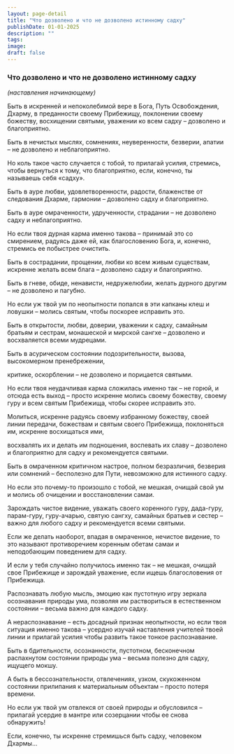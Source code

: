 ```yaml
---
layout: page-detail
title: "Что дозволено и что не дозволено истинному садху"
publishDate: 01-01-2025
description: ""
tags:
image:
draft: false
---
```


### Что дозволено и что не дозволено истинному садху

_(наставления начинающему)_

Быть в искренней и непоколебимой вере в Бога, Путь Освобождения, Дхарму, в преданности своему Прибежищу, поклонении своему божеству, восхищении святыми, уважении ко всем садху – дозволено и благоприятно.

Быть в нечистых мыслях, сомнениях, неуверенности, безверии, апатии – не дозволено и неблагоприятно.

Но коль такое часто случается с тобой, то прилагай усилия, стремись, чтобы вернуться к тому, что благоприятно, если, конечно, ты называешь себя «садху».

Быть в ауре любви, удовлетворенности, радости, блаженстве от следования Дхарме, гармонии – дозволено садху и благоприятно.

Быть в ауре омраченности, удрученности, страдании – не дозволено садху и неблагоприятно.

Но если твоя дурная карма именно такова – принимай это со смирением, радуясь даже ей, как благословению Бога, и, конечно, стремись ее побыстрее очистить.

Быть в сострадании, прощении, любви ко всем живым существам, искренне желать всем блага – дозволено садху и благоприятно.

Быть в гневе, обиде, ненависти, недружелюбии, желать дурного другим – не дозволено и пагубно.

Но если уж твой ум по неопытности попался в эти капканы клеш и ловушки – молись святым, чтобы поскорее исправить это.

Быть в открытости, любви, доверии, уважении к садху, самайным братьям и сестрам, монашеской и мирской сангхе – дозволено и восхваляется всеми мудрецами.

Быть в асурическом состоянии подозрительности, вызова, высокомерном пренебрежении,

критике, оскорблении – не дозволено и порицается святыми.

Но если твоя неудачливая карма сложилась именно так – не горюй, и отсюда есть выход – просто искренне молись своему божеству, своему гуру и всем святым Прибежища, чтобы скорее исправить это.

Молиться, искренне радуясь своему избранному божеству, своей линии передачи, божествам и святым своего Прибежища, поклоняться им, искренне восхищаться ими,

восхвалять их и делать им подношения, воспевать их славу – дозволено и благоприятно для садху и рекомендуется святыми.

Быть в омраченном критичном настрое, полном безразличия, безверия или сомнений – бесполезно для Пути, невозможно для истинного садху.

Но если это почему-то произошло с тобой, не мешкая, очищай свой ум и молись об очищении и восстановлении самаи.

Зарождать чистое видение, уважать своего коренного гуру, дада-гуру, парам-гуру, гуру-ачарью, святую сангху, самайных братьев и сестер – важно для любого садху и рекомендуется всеми святыми.

Если же делать наоборот, впадая в омраченное, нечистое видение, то это называют противоречием коренным обетам самаи и неподобающим поведением для садху.

И если у тебя случайно получилось именно так – не мешкая, очищай свое Прибежище и зарождай уважение, если ищешь благословения от Прибежища.

Распознавать любую мысль, эмоцию как пустотную игру зеркала осознавания природы ума, позволяя им раствориться в естественном состоянии – весьма важно для каждого садху.

А нераспознавание – есть досадный признак неопытности, но если твоя ситуация именно такова – усердно изучай наставления учителей твоей линии и прилагай усилия чтобы развить такое тонкое распознавание.

Быть в бдительности, осознанности, пустотном, бесконечном распахнутом состоянии природы ума – весьма полезно для садху, ищущего мокшу.

А быть в бессознательности, отвлечениях, узком, скукоженном состоянии прилипания к материальным объектам – просто потеря времени.

Но если уж твой ум отвлекся от своей природы и обусловился – прилагай усердие в мантре или созерцании чтобы ее снова обнаружить!

Если, конечно, ты искренне стремишься быть садху, человеком Дхармы...
  
  
